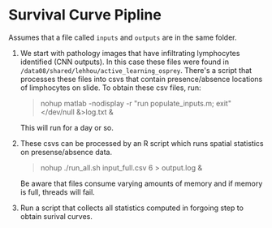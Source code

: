 # Survival Curve Pipline

Assumes that a file called `inputs` and `outputs` are in the same folder.

1. We start with pathology images that have infiltrating lymphocytes identified (CNN outputs). In this case these files were found in `/data08/shared/lehhou/active_learning_osprey`. There's a script that processes these files into csvs that contain presence/absence locations of limphocytes on slide. To obtain these csv files, run:
    > nohup matlab -nodisplay -r "run populate_inputs.m; exit" </dev/null &>log.txt &

    This will run for a day or so.

2. These csvs can be processed by an R script which runs spatial statistics on presense/absence data.
    > nohup ./run_all.sh input_full.csv 6 > output.log &

    Be aware that files consume varying amounts of memory and if memory is full, threads will fail.

3. Run a script that collects all statistics computed in forgoing step to obtain surival curves.
